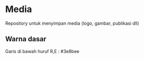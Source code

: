# Media
Repository untuk menyimpan media (logo, gambar, publikasi dll)

## Warna dasar
Garis di bawah huruf R,E : #3e8bee
